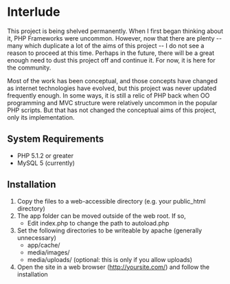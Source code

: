 Interlude
=========

This project is being shelved permanently. When I first began thinking about it, PHP Frameworks were uncommon. However, now that there are plenty -- many which duplicate a lot of the aims of this project -- I do not see a reason to proceed at this time. Perhaps in the future, there will be a great enough need to dust this project off and continue it. For now, it is here for the community.

Most of the work has been conceptual, and those concepts have changed as internet technologies have evolved, but this project was never updated frequently enough. In some ways, it is still a relic of PHP back when OO programming and MVC structure were relatively uncommon in the popular PHP scripts. But that has not changed the conceptual aims of this project, only its implementation.

System Requirements
-------------------
 * PHP 5.1.2 or greater
 * MySQL 5 (currently)

Installation
------------
 1. Copy the files to a web-accessible directory (e.g. your public_html directory)
 2. The app folder can be moved outside of the web root. If so,
    * Edit index.php to change the path to autoload.php
 3. Set the following directories to be writeable by apache (generally unnecessary)
    * app/cache/
    * media/images/
    * media/uploads/ (optional: this is only if you allow uploads)
 4. Open the site in a web browser (http://yoursite.com/) and follow the installation
